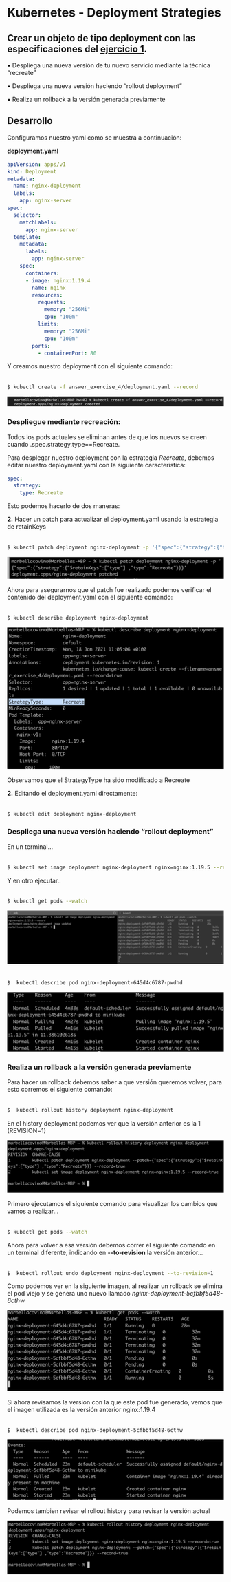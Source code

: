 # Kubernetes - Deployment Strategies
## Crear un objeto de tipo deployment con las especificaciones del [ejercicio 1](https://github.com/marbellacovino/kube-exercises/tree/main/hw-02/answer_exercise_1).

• Despliega una nueva versión de tu nuevo servicio mediante la técnica “recreate”

• Despliega una nueva versión haciendo “rollout deployment”

• Realiza un rollback a la versión generada previamente

## Desarrollo

Configuramos nuestro yaml como se muestra a continuación:

**deployment.yaml**

```yaml
apiVersion: apps/v1
kind: Deployment
metadata:
  name: nginx-deployment
  labels:
    app: nginx-server
spec:
  selector:
    matchLabels:
      app: nginx-server 
  template:
    metadata:
      labels: 
        app: nginx-server
    spec:
      containers:
      - image: nginx:1.19.4
        name: nginx
        resources:
          requests:
            memory: "256Mi"
            cpu: "100m"
          limits:
            memory: "256Mi"
            cpu: "100m"
        ports:
          - containerPort: 80
```

Y creamos nuestro deployment con el siguiente comando:

```sh

$ kubectl create -f answer_exercise_4/deployment.yaml --record

```
![Alt text](https://github.com/marbellacovino/kube-exercises/blob/main/hw-02/images/deployment.png  "Deployment")

### Despliegue mediante recreación:

Todos los pods actuales se eliminan antes de que los nuevos se creen cuando .spec.strategy.type==Recreate.

Para desplegar nuestro deployment con la estrategia _Recreate_, debemos editar nuestro deployment.yaml con la siguiente caracteristíca:

```yaml
spec:
  strategy:
    type: Recreate
```

Esto podemos hacerlo de dos maneras:

**2.**  Hacer un patch para actualizar el deployment.yaml usando la estrategia de retainKeys

```sh

$ kubectl patch deployment nginx-deployment -p '{"spec":{"strategy":{"$retainKeys":["type"] ,"type":"Recreate"}}}' --record

```

![Alt text](https://github.com/marbellacovino/kube-exercises/blob/main/hw-02/images/deploymentRecreate1.0.png  "DeploymentRecreatePatch")

Ahora para asegurarnos que el patch fue realizado podemos verificar el contenido del deployment.yaml con el siguiente comando:

```sh

$ kubectl describe deployment nginx-deployment 

```

![Alt text](https://github.com/marbellacovino/kube-exercises/blob/main/hw-02/images/deploymentRecreate1.1.png  "DeploymentRecreatePatch")

Observamos que el StrategyType ha sido modificado a Recreate

**2.** Editando el deployment.yaml directamente:

```sh

$ kubectl edit deployment nginx-deployment

```

### Despliega una nueva versión haciendo “rollout deployment”

En un terminal...

```sh

$ kubectl set image deployment nginx-deployment nginx=nginx:1.19.5 --record

```
Y en otro ejecutar..

```sh

$ kubectl get pods --watch

```
![Alt text](https://github.com/marbellacovino/kube-exercises/blob/main/hw-02/images/rolloutDeployment1.0.png  "rolloutDeployment")

```sh

$  kubectl describe pod nginx-deployment-645d4c6787-pwdhd

```

![Alt text](https://github.com/marbellacovino/kube-exercises/blob/main/hw-02/images/rolloutDeployment1.1.png  "rolloutDeployment")




### Realiza un rollback a la versión generada previamente

Para hacer un rollback debemos saber a que versión queremos volver, para esto corremos el siguiente comando:

```sh

$  kubectl rollout history deployment nginx-deployment

```
En el history deployment podemos ver que la versión anterior es la 1 (REVISION=1)

![Alt text](https://github.com/marbellacovino/kube-exercises/blob/main/hw-02/images/rolloutDeployment1.3.png  "rolloutDeployment")

Primero ejecutamos el siguiente comando para visualizar los cambios que vamos a realizar...

```sh

$ kubectl get pods --watch

```
Ahora para volver a esa versión debemos correr el siguiente comando en un terminal diferente, indicando en **--to-revision** la versión anterior...

```sh

$  kubectl rollout undo deployment nginx-deployment --to-revision=1

```
Como podemos ver en la siguiente imagen, al realizar un rollback se elimina el pod viejo y se genera uno nuevo llamado _nginx-deployment-5cfbbf5d48-6cthw_

![Alt text](https://github.com/marbellacovino/kube-exercises/blob/main/hw-02/images/rollbackDeployment1.0.png  "rolloutDeployment")

Si ahora revisamos la version con la que este pod fue generado, vemos que el imagen utilizada es la versión anterior nginx:1.19.4

```sh

$  kubectl describe pod nginx-deployment-5cfbbf5d48-6cthw

```
![Alt text](https://github.com/marbellacovino/kube-exercises/blob/main/hw-02/images/rollbackDeployment1.2.png  "rolloutDeployment")

Podemos tambien revisar el rollout history para revisar la versión actual


![Alt text](https://github.com/marbellacovino/kube-exercises/blob/main/hw-02/images/rollbackDeployment1.3.png  "rolloutDeployment")
